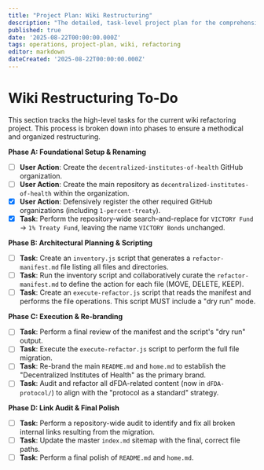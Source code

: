 ```yaml
---
title: "Project Plan: Wiki Restructuring"
description: "The detailed, task-level project plan for the comprehensive refactoring and re-branding of the 1% Treaty Wiki."
published: true
date: '2025-08-22T00:00:00.000Z'
tags: operations, project-plan, wiki, refactoring
editor: markdown
dateCreated: '2025-08-22T00:00:00.000Z'
---
```


# Wiki Restructuring To-Do

This section tracks the high-level tasks for the current wiki refactoring project. This process is broken down into phases to ensure a methodical and organized restructuring.

**Phase A: Foundational Setup & Renaming**
- [ ] **User Action**: Create the `decentralized-institutes-of-health` GitHub organization.
- [ ] **User Action**: Create the main repository as `decentralized-institutes-of-health` within the organization.
- [x] **User Action**: Defensively register the other required GitHub organizations (including `1-percent-treaty`).
- [x] **Task**: Perform the repository-wide search-and-replace for `VICTORY Fund` -> `1% Treaty Fund`, leaving the name `VICTORY Bonds` unchanged.

**Phase B: Architectural Planning & Scripting**
- [ ] **Task**: Create an `inventory.js` script that generates a `refactor-manifest.md` file listing all files and directories.
- [ ] **Task**: Run the inventory script and collaboratively curate the `refactor-manifest.md` to define the action for each file (MOVE, DELETE, KEEP).
- [ ] **Task**: Create an `execute-refactor.js` script that reads the manifest and performs the file operations. This script MUST include a "dry run" mode.

**Phase C: Execution & Re-branding**
- [ ] **Task**: Perform a final review of the manifest and the script's "dry run" output.
- [ ] **Task**: Execute the `execute-refactor.js` script to perform the full file migration.
- [ ] **Task**: Re-brand the main `README.md` and `home.md` to establish the "Decentralized Institutes of Health" as the primary brand.
- [ ] **Task**: Audit and refactor all dFDA-related content (now in `dFDA-protocol/`) to align with the "protocol as a standard" strategy.

**Phase D: Link Audit & Final Polish**
- [ ] **Task**: Perform a repository-wide audit to identify and fix all broken internal links resulting from the migration.
- [ ] **Task**: Update the master `index.md` sitemap with the final, correct file paths.
- [ ] **Task**: Perform a final polish of `README.md` and `home.md`.
